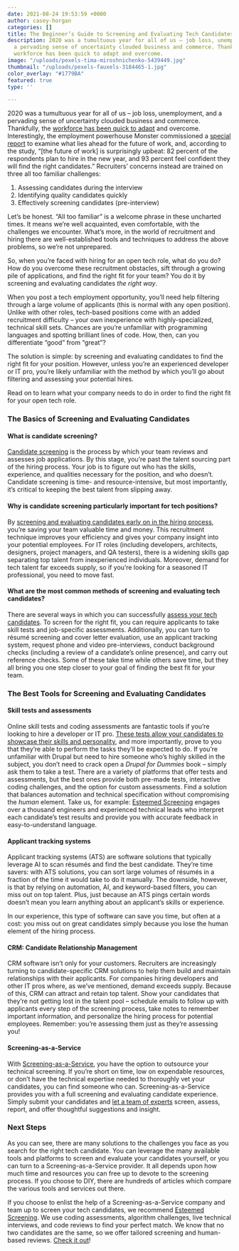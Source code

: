```yaml
---
date: 2021-08-24 19:53:59 +0000
author: casey-horgan
categories: []
title: The Beginner’s Guide to Screening and Evaluating Tech Candidates
description: 2020 was a tumultuous year for all of us – job loss, unemployment, and
  a pervading sense of uncertainty clouded business and commerce. Thankfully, the
  workforce has been quick to adapt and overcome.
image: "/uploads/pexels-tima-miroshnichenko-5439449.jpg"
thumbnail: "/uploads/pexels-fauxels-3184465-1.jpg"
color_overlay: "#1779BA"
featured: true
type: ''

---
```

2020 was a tumultuous year for all of us – job loss, unemployment, and a pervading sense of uncertainty clouded business and commerce. Thankfully, the [workforce has been quick to adapt](https://esteemed.io/blog/2021/01/26/8-ways-2020-impacted-workplaces-and-hiring/) and overcome. Interestingly, the employment powerhouse Monster commissioned a [special report](https://learnmore.monster.com/future-of-work) to examine what lies ahead for the future of work, and, according to the study, “\[the future of work\] is surprisingly upbeat: 82 percent of the respondents plan to hire in the new year, and 93 percent feel confident they will find the right candidates.” Recruiters’ concerns instead are trained on three all too familiar challenges:

1. Assessing candidates during the interview
2. Identifying quality candidates quickly
3. Effectively screening candidates (pre-interview)

Let’s be honest. “All too familiar” is a welcome phrase in these uncharted times. It means we’re well acquainted, even comfortable, with the challenges we encounter. What’s more, in the world of recruitment and hiring there are well-established tools and techniques to address the above problems, so we’re not unprepared.

So, when you’re faced with hiring for an open tech role, what do you do? How do you overcome these recruitment obstacles, sift through a growing pile of applications, and find the right fit for your team? You do it by screening and evaluating candidates _the right way_.

When you post a tech employment opportunity, you’ll need help filtering through a large volume of applicants (this is normal with any open position). Unlike with other roles, tech-based positions come with an added recruitment difficulty – your own inexperience with highly-specialized, technical skill sets. Chances are you’re unfamiliar with programming languages and spotting brilliant lines of code. How, then, can you differentiate “good” from “great”?

The solution is simple: by screening and evaluating candidates to find the right fit for your position. However, unless you’re an experienced developer or IT pro, you’re likely unfamiliar with the method by which you’ll go about filtering and assessing your potential hires.

Read on to learn what your company needs to do in order to find the right fit for your open tech role.

### The Basics of Screening and Evaluating Candidates

#### What is candidate screening?

[Candidate screening](https://esteemed.io/blog/2021/08/19/the-power-of-candidate-assessments/) is the process by which your team reviews and assesses job applications. By this stage, you’re past the talent sourcing part of the hiring process. Your job is to figure out who has the skills, experience, and qualities necessary for the position, and who doesn’t. Candidate screening is time- and resource-intensive, but most importantly, it’s critical to keeping the best talent from slipping away.

#### Why is candidate screening particularly important for tech positions?

By [screening and evaluating candidates early on in the hiring process](https://esteemed.io/blog/2021/08/19/the-power-of-candidate-assessments/), you’re saving your team valuable time and money. This recruitment technique improves your efficiency and gives your company insight into your potential employees. For IT roles (including developers, architects, designers, project managers, and QA testers), there is a widening skills gap separating top talent from inexperienced individuals. Moreover, demand for tech talent far exceeds supply, so if you’re looking for a seasoned IT professional, you need to move fast.

#### What are the most common methods of screening and evaluating tech candidates?

There are several ways in which you can successfully [assess your tech candidates](https://esteemed.io/blog/2021/08/19/the-power-of-candidate-assessments/). To screen for the right fit, you can require applicants to take skill tests and job-specific assessments. Additionally, you can turn to résumé screening and cover letter evaluation, use an applicant tracking system, request phone and video pre-interviews, conduct background checks (including a review of a candidate’s online presence), and carry out reference checks. Some of these take time while others save time, but they all bring you one step closer to your goal of finding the best fit for your team.

### The Best Tools for Screening and Evaluating Candidates

#### Skill tests and assessments

Online skill tests and coding assessments are fantastic tools if you’re looking to hire a developer or IT pro. [These tests allow your candidates to showcase their skills and personality](https://esteemed.io/blog/2021/08/19/the-power-of-candidate-assessments/), and more importantly, prove to you that they’re able to perform the tasks they’ll be expected to do. If you’re unfamiliar with Drupal but need to hire someone who’s highly skilled in the subject, you don’t need to crack open a _Drupal for Dummies_ book – simply ask them to take a test. There are a variety of platforms that offer tests and assessments, but the best ones provide both pre-made tests, interactive coding challenges, and the option for custom assessments. Find a solution that balances automation and technical specification without compromising the _human_ element. Take us, for example: [Esteemed Screening](https://esteemed.io/screening/) engages over a thousand engineers and experienced technical leads who interpret each candidate’s test results and provide you with accurate feedback in easy-to-understand language.

#### Applicant tracking systems

Applicant tracking systems (ATS) are software solutions that typically leverage AI to scan résumés and find the best candidate. They’re time savers: with ATS solutions, you can sort large volumes of résumés in a fraction of the time it would take to do it manually. The downside, however, is that by relying on automation, AI, and keyword-based filters, you can miss out on top talent. Plus, just because an ATS pings certain words doesn’t mean you learn anything about an applicant’s skills or experience.

In our experience, this type of software can save you time, but often at a cost: you miss out on great candidates simply because you lose the human element of the hiring process.

#### CRM: Candidate Relationship Management

CRM software isn’t only for your customers. Recruiters are increasingly turning to candidate-specific CRM solutions to help them build and maintain relationships with their applicants. For companies hiring developers and other IT pros where, as we’ve mentioned, demand exceeds supply. Because of this, CRM can attract and retain top talent. Show your candidates that they’re not getting lost in the talent pool – schedule emails to follow up with applicants every step of the screening process, take notes to remember important information, and personalize the hiring process for potential employees. Remember: you’re assessing them just as they’re assessing you!

#### Screening-as-a-Service

With [Screening-as-a-Service](https://esteemed.io/screening/), you have the option to outsource your technical screening. If you’re short on time, low on expendable resources, or don’t have the technical expertise needed to thoroughly vet your candidates, you can find someone who can. Screening-as-a-Service provides you with a full screening and evaluating candidate experience. Simply submit your candidates and [let a team of experts](https://esteemed.io/screening/) screen, assess, report, and offer thoughtful suggestions and insight.

### Next Steps

As you can see, there are many solutions to the challenges you face as you search for the right tech candidate. You can leverage the many available tools and platforms to screen and evaluate your candidates yourself, or you can turn to a Screening-as-a-Service provider. It all depends upon how much time and resources you can free up to devote to the screening process. If you choose to DIY, there are hundreds of articles which compare the various tools and services out there.

If you choose to enlist the help of a Screening-as-a-Service company and team up to screen your tech candidates, we recommend [Esteemed Screening](https://esteemed.io/screening/). We use coding assessments, algorithm challenges, live technical interviews, and code reviews to find your perfect match. We know that no two candidates are the same, so we offer tailored screening and human-based reviews. [Check it out](https://esteemed.io/screening/)!